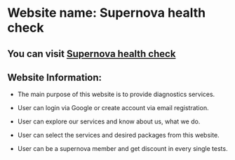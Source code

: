 # Website name: Supernova health check

## You can visit [Supernova health check](https://supernova-health-check.web.app/)

## Website Information:

* The main purpose of this website is to provide diagnostics services.

* User can login via Google or create account via email registration.

* User can explore our services and know about us, what we do.

* User can select the services and desired packages from this website.

* User can be a supernova member and get discount in every single tests.
